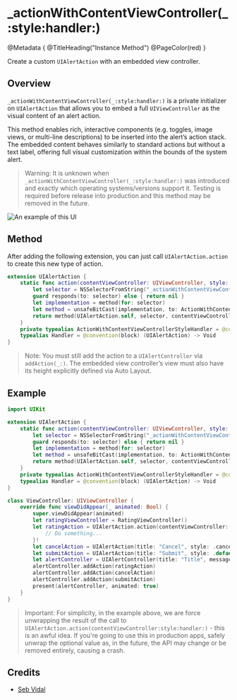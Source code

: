 # \_actionWithContentViewController(\_:style:handler:)

@Metadata {
    @TitleHeading("Instance Method")
    @PageColor(red)
}

Create a custom `UIAlertAction` with an embedded view controller.

## Overview

`_actionWithContentViewController(_:style:handler:)` is a private initializer on `UIAlertAction` that allows you to embed a full `UIViewController` as the visual content of an alert action.

This method enables rich, interactive components (e.g. toggles, image views, or multi-line descriptions) to be inserted into the alert’s action stack. The embedded content behaves similarly to standard actions but without a text label, offering full visual customization within the bounds of the system alert.

> Warning: It is unknown when `_actionWithContentViewController(_:style:handler:)` was introduced and exactly which operating systems/versions support it. Testing is required before release into production and this method may be removed in the future.

![An example of this UI](_actionWithContentViewController-Image)
## Method

After adding the following extension, you can just call `UIAlertAction.action` to create this new type of action.
```swift
extension UIAlertAction {
    static func action(contentViewController: UIViewController, style: Style, handler: Handler? = nil) -> UIAlertAction? {
        let selector = NSSelectorFromString("_actionWithContentViewController:style:handler:")
        guard responds(to: selector) else { return nil }
        let implementation = method(for: selector)
        let method = unsafeBitCast(implementation, to: ActionWithContentViewControllerStyleHandler.self)
        return method(UIAlertAction.self, selector, contentViewController, style, handler)
    }
    private typealias ActionWithContentViewControllerStyleHandler = @convention(c) (NSObject.Type, Selector, UIViewController, Style, Handler?) -> UIAlertAction
    typealias Handler = @convention(block) (UIAlertAction) -> Void
}
```

> Note: You must still add the action to a `UIAlertController` via `addAction(_:)`. The embedded view controller’s view must also have its height explicitly defined via Auto Layout.

## Example

```swift
import UIKit

extension UIAlertAction {
    static func action(contentViewController: UIViewController, style: Style, handler: Handler? = nil) -> UIAlertAction? {
        let selector = NSSelectorFromString("_actionWithContentViewController:style:handler:")
        guard responds(to: selector) else { return nil }
        let implementation = method(for: selector)
        let method = unsafeBitCast(implementation, to: ActionWithContentViewControllerStyleHandler.self)
        return method(UIAlertAction.self, selector, contentViewController, style, handler)
    }
    private typealias ActionWithContentViewControllerStyleHandler = @convention(c) (NSObject.Type, Selector, UIViewController, Style, Handler?) -> UIAlertAction
    typealias Handler = @convention(block) (UIAlertAction) -> Void
}

class ViewController: UIViewController {
    override func viewDidAppear(_ animated: Bool) {
        super.viewDidAppear(animated)
        let ratingViewController = RatingViewController()
        let ratingAction = UIAlertAction.action(contentViewController: ratingViewController, style: .default) { action in
            // Do something...
        }!
        let cancelAction = UIAlertAction(title: "Cancel", style: .cancel)
        let submitAction = UIAlertAction(title: "Submit", style: .default)
        let alertController = UIAlertController(title: "Title", message: "Message", preferredStyle: .alert)
        alertController.addAction(ratingAction)
        alertController.addAction(cancelAction)
        alertController.addAction(submitAction)
        present(alertController, animated: true)
    }
}
```

> Important: For simplicity, in the example above, we are force unwrapping the result of the call to `UIAlertAction.action(contentViewController:style:handler:)` - this is an awful idea. If you're going to use this in production apps, safely unwrap the optional value as, in the future, the API may change or be removed entirely, causing a crash.

## Credits

 - [Seb Vidal](https://x.com/SebJVidal)
